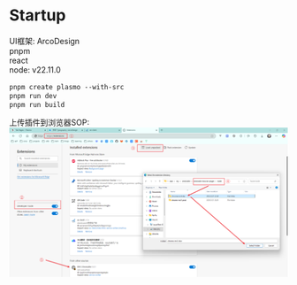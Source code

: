# Startup


UI框架: ArcoDesign  
pnpm  
react  
node: v22.11.0  


```
pnpm create plasmo --with-src
pnpm run dev
pnpm run build
```

上传插件到浏览器SOP:  
![](./img/load-unpacked.png)
